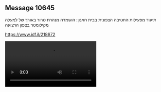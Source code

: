 ## Message 10645

תיעוד מפעילות החטיבה הצפונית בבית חאנון:
הושמדה מנהרת טרור באורך של למעלה מקילומטר בצפון הרצועה

https://www.idf.il/218972

![Video](./10645/10645_media.mp4)
